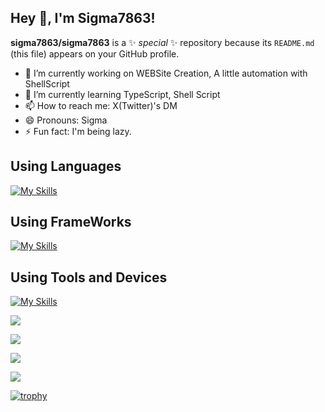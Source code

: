 ## Hey 👋, I'm Sigma7863!

**sigma7863/sigma7863** is a ✨ _special_ ✨ repository because its `README.md` (this file) appears on your GitHub profile.

- 🔭 I’m currently working on WEBSite Creation, A little automation with ShellScript
- 🌱 I’m currently learning TypeScript, Shell Script
- 📫 How to reach me: X(Twitter)'s DM
- 😄 Pronouns: Sigma
- ⚡ Fun fact: I'm being lazy.

## Using Languages
[![My Skills](https://skillicons.dev/icons?i=html,css,js,ts)](https://skillicons.dev)

## Using FrameWorks
[![My Skills](https://skillicons.dev/icons?i=react,next,astro)](https://skillicons.dev)

## Using Tools and Devices

[![My Skills](https://skillicons.dev/icons?i=tailwind,vite,figma,git,github,windows,apple,vscode,discord,twitter)](https://skillicons.dev)


![](http://github-profile-summary-cards.vercel.app/api/cards/profile-details?username=sigma7863&theme=algolia)

![](http://github-profile-summary-cards.vercel.app/api/cards/repos-per-language?username=sigma7863&theme=algolia)

![](http://github-profile-summary-cards.vercel.app/api/cards/productive-time?username=sigma7863&theme=algolia&utcOffset=8)

![](http://github-profile-summary-cards.vercel.app/api/cards/stats?username=sigma7863&theme=algolia)

[![trophy](https://github-profile-trophy.vercel.app/?username=sigma7863)](https://github.com/ryo-ma/github-profile-trophy)

